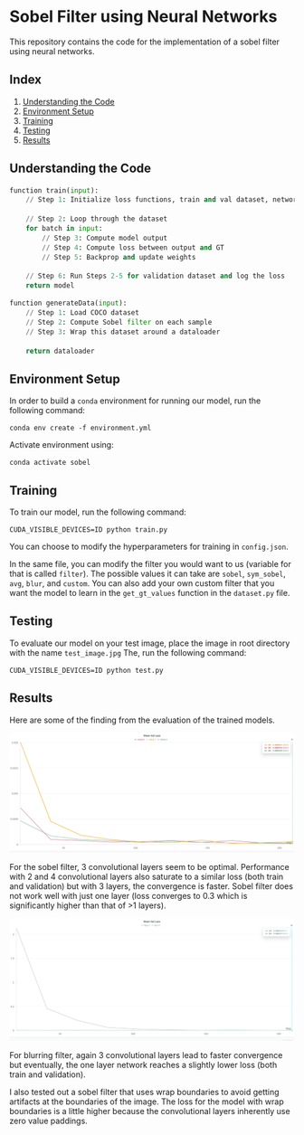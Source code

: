 # Sobel Filter using Neural Networks

This repository contains the code for the implementation of a sobel filter using neural networks.

## Index

1. [Understanding the Code](#understanding)
2. [Environment Setup](#setup)
3. [Training](#training)
4. [Testing](#testing)
5. [Results](#results)

## Understanding the Code

```python
function train(input):
    // Step 1: Initialize loss functions, train and val dataset, network  

    // Step 2: Loop through the dataset
    for batch in input:
        // Step 3: Compute model output
        // Step 4: Compute loss between output and GT
        // Step 5: Backprop and update weights

    // Step 6: Run Steps 2-5 for validation dataset and log the loss
    return model
```

```python
function generateData(input):
    // Step 1: Load COCO dataset
    // Step 2: Compute Sobel filter on each sample 
    // Step 3: Wrap this dataset around a dataloader 

    return dataloader
```

## Environment Setup

In order to build a ```conda``` environment for running our model, run the following command:
```
conda env create -f environment.yml
```

Activate environment using:
```
conda activate sobel
```

## Training 

To train our model, run the following command:
```
CUDA_VISIBLE_DEVICES=ID python train.py
```

You can choose to modify the hyperparameters for training in ```config.json```. 

In the same file, you can modify the filter you would want to us (variable for that is called ```filter```). The possible values it can take are ```sobel```, ```sym_sobel```, ```avg```, ```blur```, and ```custom```.
You can also add your own custom filter that you want the model to learn in the ```get_gt_values``` function in the ```dataset.py``` file.

## Testing 

To evaluate our model on your test image, place the image in root directory with the name ```test_image.jpg```
The, run the following command:

```
CUDA_VISIBLE_DEVICES=ID python test.py
```

## Results

Here are some of the finding from the evaluation of the trained models.

![Sobel](media/sobel_layers.png)

For the sobel filter, 3 convolutional layers seem to be optimal. Performance with 2 and 4 convolutional layers also saturate to a similar loss (both train and validation) but with 3 layers, the convergence is faster. Sobel filter does not work well with just one layer (loss converges to 0.3 which is significantly higher than that of >1 layers).

![Blur](media/blur_layers.png)

For blurring filter, again 3 convolutional layers lead to faster convergence but eventually, the one layer network reaches a slightly lower loss (both train and validation). 

I also tested out a sobel filter that uses wrap boundaries to avoid getting artifacts at the boundaries of the image. The loss for the model with wrap boundaries is a little higher because the convolutional layers inherently use zero value paddings.